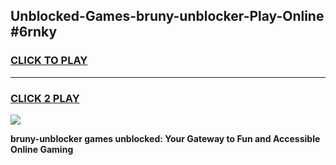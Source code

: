 
## Unblocked-Games-bruny-unblocker-Play-Online #6rnky
<h3>
<a href="https://news.freeplayer.one?title=bruny-unblocker&ref=3">CLICK TO PLAY</a></h3>
<hr>

<h3>
<a href="https://news.freeplayer.one?title=bruny-unblocker&ref=3">CLICK 2 PLAY</a>
  
</h3>

<a href="https://news.freeplayer.one?title=bruny-unblocker&ref=3"><img src="https://clearcache.store/games.png"></a>


**bruny-unblocker games unblocked: Your Gateway to Fun and Accessible Online Gaming**
